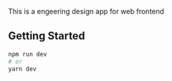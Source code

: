 This is a engeering design app for web frontend

## Getting Started

```bash
npm run dev
# or
yarn dev
```
